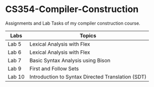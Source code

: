 # CS354-Compiler-Construction
Assignments and Lab Tasks of my compiler construction course. 

| Labs | Topics |
| --- | --- |
| Lab 5 | Lexical Analysis with Flex |
| Lab 6 | Lexical Analysis with Flex |
| Lab 7 | Basic Syntax Analysis using Bison |
| Lab 9 | First and Follow Sets |
| Lab 10 | Introduction to Syntax Directed Translation (SDT) |
